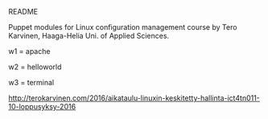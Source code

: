 README

Puppet modules for Linux configuration management course by Tero Karvinen, Haaga-Helia Uni. of Applied Sciences.

w1 = apache

w2 = helloworld

w3 = terminal       

http://terokarvinen.com/2016/aikataulu-linuxin-keskitetty-hallinta-ict4tn011-10-loppusyksy-2016

